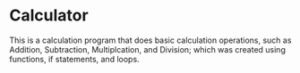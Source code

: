 # Calculator
 This is a calculation program that does basic  calculation operations, such as Addition, Subtraction, Multiplcation, and Division; which was created using functions, if statements, and loops.
